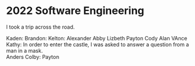 # 2022 Software Engineering
I took a trip across the road.

Kaden:
Brandon:
Kelton:
Alexander
Abby
Lizbeth
Payton
Cody
Alan
VAnce
Kathy: In order to enter the castle, I was asked to answer a question from a man in a mask.  
Anders
Colby:
Payton
